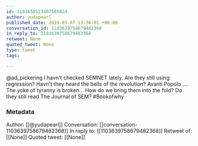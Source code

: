 ```yaml
---
id: 1103650513407565824
author: yudapearl
published_date: 2019-03-07 13:36:01 +00:00
conversation_id: 1103639758679482368
in_reply_to: 1103639758679482368
retweet: None
quoted_tweet: None
type: tweet
tags:

---
```


@ad_pickering I havn't checked SEMNET lately. Are they still using regression? Havn't they heard the bells of the revolution? Avanti Popolo .... The yoke of tyranny is broken... How do we bring them into the fold? Do they still read The Journal of SEM? #Bookofwhy

### Metadata

Author: [[@yudapearl]]
Conversation: [[conversation-1103639758679482368]]
In reply to: [[1103639758679482368]]
Retweet of: [[None]]
Quoted tweet: [[None]]
